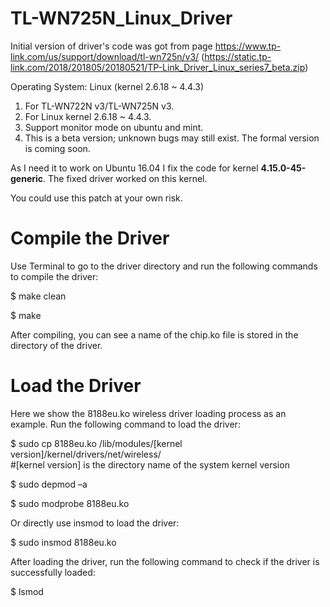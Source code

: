 # TL-WN725N_Linux_Driver
Initial version of driver's code was got from page https://www.tp-link.com/us/support/download/tl-wn725n/v3/ 
 (https://static.tp-link.com/2018/201805/20180521/TP-Link_Driver_Linux_series7_beta.zip)

Operating System: Linux (kernel 2.6.18 ~ 4.4.3)
1. For TL-WN722N v3/TL-WN725N v3.
2. For Linux kernel 2.6.18 ~ 4.4.3.
3. Support monitor mode on ubuntu and mint.
4. This is a beta version; unknown bugs may still exist. The formal version is coming soon.

As I need it to work on Ubuntu 16.04 I fix the code for kernel **4.15.0-45-generic**. The fixed driver worked on this kernel.

You could use this patch  at your own risk.

# Compile the Driver 
Use Terminal to go to the driver directory and run the following commands to compile the driver: 

$ make clean

$ make

After compiling, you can see a name of the chip.ko file is stored in the directory of the driver.

# Load the Driver
Here we show the 8188eu.ko wireless driver loading process as an example. Run the following command to load the driver: 

$ sudo cp 8188eu.ko /lib/modules/[kernel version]/kernel/drivers/net/wireless/  
    #[kernel version] is the directory name of the system kernel version

$ sudo depmod –a 

$ sudo modprobe 8188eu.ko 
 
Or directly use insmod to load the driver: 

$ sudo insmod 8188eu.ko 
 
After loading the driver, run the following command to check if the driver is successfully loaded:

$ lsmod
